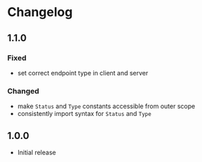 # Changelog

## 1.1.0
### Fixed
- set correct endpoint type in client and server

### Changed
- make `Status` and `Type` constants accessible from outer scope
- consistently import syntax for `Status` and `Type`

## 1.0.0

- Initial release